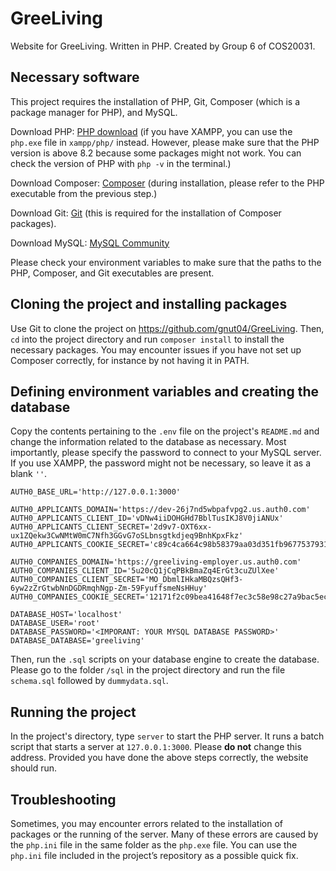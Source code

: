# GreeLiving
Website for GreeLiving. Written in PHP. Created by Group 6 of COS20031.

## Necessary software
This project requires the installation of PHP, Git, Composer (which is a package manager for PHP), and MySQL.

Download PHP: [PHP download](https://www.php.net/downloads.php)  (if you have XAMPP, you can use the `php.exe` file in `xampp/php/` instead. However, please make sure that the PHP version is above 8.2 because some packages might not work. You can check the version of PHP with `php -v` in the terminal.)

Download Composer: [Composer](https://getcomposer.org/download/) (during installation, please refer to the PHP executable from the previous step.)

Download Git: [Git](https://git-scm.com/downloads) (this is required for the installation of Composer packages).

Download MySQL: [MySQL Community](https://dev.mysql.com/downloads/)

Please check your environment variables to make sure that the paths to the PHP, Composer, and Git executables are present.

## Cloning the project and installing packages

Use Git to clone the project on https://github.com/gnut04/GreeLiving. Then, `cd` into the project directory and run `composer install` to install the necessary packages. You may encounter issues if you have not set up Composer correctly, for instance by not having it in PATH.

## Defining environment variables and creating the database

Copy the contents pertaining to the `.env` file on the project's `README.md` and change the information related to the database as necessary. Most importantly, please specify the password to connect to your MySQL server. If you use XAMPP, the password might not be necessary, so leave it as a blank `''`.

```
AUTH0_BASE_URL='http://127.0.0.1:3000'

AUTH0_APPLICANTS_DOMAIN='https://dev-26j7nd5wbpafvpg2.us.auth0.com'
AUTH0_APPLICANTS_CLIENT_ID='vDNw4iiDOHGHd7BblTusIKJ8V0jiANUx'
AUTH0_APPLICANTS_CLIENT_SECRET='2d9v7-OXT6xx-ux1ZQekw3CwNMtW0mC7Nfh3GGvG7oSLbnsgtkdjeq9BnhKpxFkz'
AUTH0_APPLICANTS_COOKIE_SECRET='c89c4ca664c98b58379aa03d351fb96775379319bdf17e8a446fee724ca30a0e'

AUTH0_COMPANIES_DOMAIN='https://greeliving-employer.us.auth0.com'
AUTH0_COMPANIES_CLIENT_ID='5u20cQ1jCqPBkBmaZq4ErGt3cuZUlXee'
AUTH0_COMPANIES_CLIENT_SECRET='MO_DbmlIHkaMBQzsQHf3-6yw2zZrGtwbNnDGDRmqhNgp-Zm-59FyuffsmeNsHHuy'
AUTH0_COMPANIES_COOKIE_SECRET='12171f2c09bea41648f7ec3c58e98c27a9bac5ecade7f437bf0dec34f3bf5b45'

DATABASE_HOST='localhost'
DATABASE_USER='root'
DATABASE_PASSWORD='<IMPORANT: YOUR MYSQL DATABASE PASSWORD>'
DATABASE_DATABASE='greeliving'
```

Then, run the `.sql` scripts on your database engine to create the database. Please go to the folder `/sql` in the project directory and run the file `schema.sql` followed by `dummydata.sql`.

## Running the project

In the project's directory, type `server` to start the PHP server. It runs a batch script that starts a server at `127.0.0.1:3000`. Please **do not** change this address. Provided you have done the above steps correctly, the website should run.


## Troubleshooting

Sometimes, you may encounter errors related to the installation of packages or the running of the server. Many of these errors are caused by the `php.ini` file in the same folder as the `php.exe` file. You can use the `php.ini` file included in the project’s repository as a possible quick fix.
